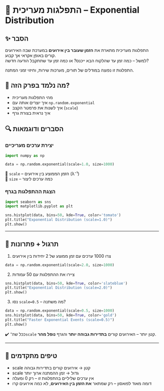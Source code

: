 # 📘 התפלגות מעריכית – Exponential Distribution

## ✨ הסבר

התפלגות מעריכית מתארת את **הזמן שעובר בין אירועים** במערכת שבה האירועים קורים באופן אקראי אך קבוע.  
למשל – כמה זמן עד שהלקוח הבא ייכנס? או כמה זמן עד שתתקבל הודעה חדשה?

התפלגות זו נפוצה במודלים של תורים, מערכות שירות, וחיזוי זמני המתנה.

## 🧠 מה נלמד בפרק הזה?
- מהי התפלגות מעריכית
- איך יוצרים אותה עם `np.random.exponential`
- איך לשנות את פרמטר הקצב (`scale`)
- איך נראית בצורת גרף

## 🔍 הסברים ודוגמאות

### יצירת ערכים מעריכיים
```python
import numpy as np

data = np.random.exponential(scale=1.0, size=1000)
```

🔸 `scale` – הזמן הממוצע בין אירועים (λ⁻¹)  
🔸 `size` – כמה ערכים ליצור

### הצגת ההתפלגות בגרף
```python
import seaborn as sns
import matplotlib.pyplot as plt

sns.histplot(data, bins=50, kde=True, color='tomato')
plt.title("Exponential Distribution (scale=1.0)")
plt.show()
```

---

## 🧪 תרגול + פתרונות

1. צרו 1000 ערכים עם זמן ממוצע של 2 יחידות בין אירועים
```python
data = np.random.exponential(scale=2.0, size=1000)
```

2. ציירו את ההתפלגות עם 50 עמודות
```python
sns.histplot(data, bins=50, kde=True, color='slateblue')
plt.title("Exponential Distribution (scale=2.0)")
plt.show()
```

3. נסו `scale=0.5` – מה משתנה?
```python
data = np.random.exponential(scale=0.5, size=1000)
sns.histplot(data, bins=50, kde=True, color='gold')
plt.title("Faster Exponential Events (scale=0.5)")
plt.show()
```
✔️ ככל שה־`scale` קטן יותר – האירועים קורים **בתדירות גבוהה יותר** והגרף **נופל מהר**.

---

## 💬 טיפים מתקדמים

* scale קטן → אירועים קורים בתדירות גבוהה  
* scale גדול → זמן ההמתנה ארוך יותר  
* אין ערכים שליליים בהתפלגות זו – רק 0 ומעלה  
* דומה מאוד לפואסון – רק שמתאר **את הזמן בין האירועים**, לא כמה אירועים קרו

